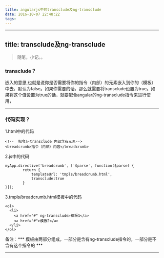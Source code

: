 ```yaml
---
title: angularjs中的transclude及ng-transclude
date: 2016-10-07 22:48:22
tags:
---
```

---
title: transclude及ng-transclude
---
> 随笔，小记。。

### transclude？

嵌入的意思,也就是说你是否需要将你的指令（内部）的元素嵌入到你的（模板）中去，默认为false。如果你需要的话，那么就需要将transclude设置为true。如果将这个值设置为true的话，就要配合angular的ng-transclude指令来进行使用，

------
### 代码实现？
1.html中的代码
```
<!--  指令a-transclude 内部含有元素-->
<breadcrumb>指令（内部）内容</breadcrumb>
```
2.js中的代码
```
myApp.directive('breadcrumb', ['$parse', function($parse) {
		return {
			templateUrl: 'tmpls/breadcrumb.html',
            transclude:true
		}
}]);

```

3.tmpls/breadcrumb.html模板中的代码
```
<ol>
  <li>
  	<a href="#" ng-transclude>模板1</a>
  	<a href="#">模板2</a>
  </li>
</ol>
```
备注：*** 模板由两部分组成，一部分是含有ng-transclude指令的，一部分是不含有这个指令的 ***

------
